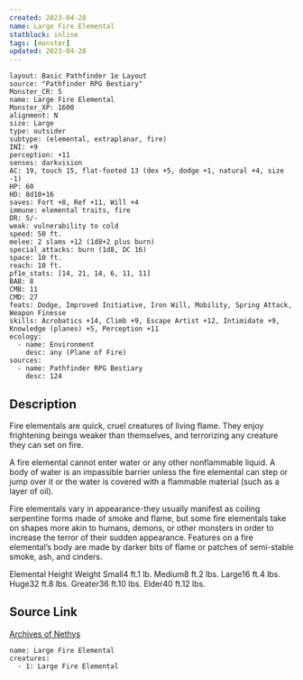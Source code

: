```yaml
---
created: 2023-04-28
name: Large Fire Elemental
statblock: inline
tags: [monster]
updated: 2023-04-28
---
```

```statblock
layout: Basic Pathfinder 1e Layout
source: "Pathfinder RPG Bestiary"
Monster_CR: 5
name: Large Fire Elemental
Monster_XP: 1600
alignment: N
size: Large
type: outsider
subtype: (elemental, extraplanar, fire)
INI: +9
perception: +11
senses: darkvision
AC: 19, touch 15, flat-footed 13 (dex +5, dodge +1, natural +4, size -1)
HP: 60
HD: 8d10+16
saves: Fort +8, Ref +11, Will +4
immune: elemental traits, fire
DR: 5/-
weak: vulnerability to cold
speed: 50 ft.
melee: 2 slams +12 (1d8+2 plus burn)
special_attacks: burn (1d8, DC 16)
space: 10 ft.
reach: 10 ft.
pf1e_stats: [14, 21, 14, 6, 11, 11]
BAB: 8
CMB: 11
CMD: 27
feats: Dodge, Improved Initiative, Iron Will, Mobility, Spring Attack, Weapon Finesse
skills: Acrobatics +14, Climb +9, Escape Artist +12, Intimidate +9, Knowledge (planes) +5, Perception +11
ecology:
  - name: Environment
    desc: any (Plane of Fire)
sources:
  - name: Pathfinder RPG Bestiary
    desc: 124
```
## Description
Fire elementals are quick, cruel creatures of living flame. They enjoy frightening beings weaker than themselves, and terrorizing any creature they can set on fire.

A fire elemental cannot enter water or any other nonflammable liquid. A body of water is an impassible barrier unless the fire elemental can step or jump over it or the water is covered with a flammable material (such as a layer of oil).

Fire elementals vary in appearance-they usually manifest as coiling serpentine forms made of smoke and flame, but some fire elementals take on shapes more akin to humans, demons, or other monsters in order to increase the terror of their sudden appearance. Features on a fire elemental’s body are made by darker bits of flame or patches of semi-stable smoke, ash, and cinders.

Elemental Height Weight Small4 ft.1 lb. Medium8 ft.2 lbs. Large16 ft.4 lbs. Huge32 ft.8 lbs. Greater36 ft.10 lbs. Elder40 ft.12 lbs.
## Source Link
[Archives of Nethys](https://aonprd.com/MonsterDisplay.aspx?ItemName=Large%20Fire%20Elemental)
```encounter-table
name: Large Fire Elemental
creatures:
  - 1: Large Fire Elemental
```
